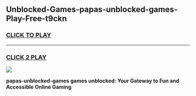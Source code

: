 
## Unblocked-Games-papas-unblocked-games-Play-Free-t9ckn
<h3>
<a href="https://premium76.site?title=papas-unblocked-games&ref=10A">CLICK TO PLAY</a></h3>
<hr>

<h3>
<a href="https://premium76.site?title=papas-unblocked-games&ref=10A">CLICK 2 PLAY</a>
  
</h3>

<a href="https://premium76.site?title=papas-unblocked-games&ref=10A"><img src="https://clearcache.store/games.png"></a>


**papas-unblocked-games games unblocked: Your Gateway to Fun and Accessible Online Gaming**
